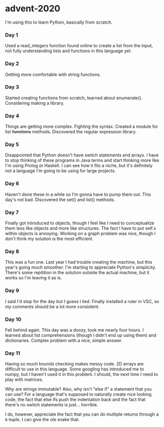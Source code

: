 # advent-2020
I'm using this to learn Python, basically from scratch.

### Day 1
Used a read_integers function found online to create a list from the input, not fully understanding lists and functions in this language yet.
### Day 2
Getting more comfortable with string functions.
### Day 3
Started creating functions from scratch, learned about enumerate(). Considering making a library.
### Day 4
Things are getting more complex. Fighting the syntax. Created a module for list ~~functions~~ methods. Discovered the regular expression library.
### Day 5
Disappointed that Python doesn't have switch statements and arrays. I have to stop thinking of these programs in Java terms and start thinking more like I'm using Prolog or Haskell. I can see how it fits a niche, but it's definitely not a language I'm going to be using for large projects.
### Day 6
Haven't done these in a while so I'm gonna have to pump them out. This day's not bad. Discovered the set() and list() methods.
### Day 7
Finally got introduced to objects, though I feel like I need to conceptualize them less like objects and more like structures. The fact I have to put self.x within objects is annoying. Working on a graph problem was nice, though I don't think my solution is the most efficient.
### Day 8
This was a fun one. Last year I had trouble creating the machine, but this year's going much smoother. I'm starting to appreciate Python's simplicity. There's some repitition in the solution outside the actual machine, but it works so I'm leaving it as is.
### Day 9
I said I'd stop for the day but I guess I lied. Finally installed a ruler in VSC, so my comments should be a lot more consistent.
### Day 10
Fell behind again. This day was a doozy, took me nearly four hours. I learned about list comprehensions (though I didn't end up using them) and dictionaries. Complex problem with a nice, simple answer.
### Day 11
Having so much bounds checking makes messy code. 2D arrays are difficult to use in this language. Some googling has introduced me to numpy, but I haven't used it in this problem. I should, the next time I need to play with matrices.

Why are strings immutable? Also, why isn't "else if" a statement that you can use? For a language that's supposed to naturally create nice looking code, the fact that else ifs push the indentation back and the fact that there's no switch statements is just... horrible.

I do, however, appreciate the fact that you can do multiple returns through a k-tuple. I can give the ole snake that.
